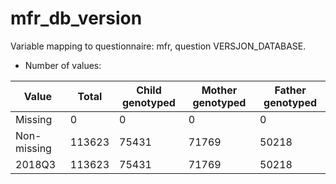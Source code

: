 # mfr_db_version
Variable mapping to questionnaire: mfr, question VERSJON_DATABASE.
- Number of values:

| Value | Total | Child genotyped | Mother genotyped | Father genotyped |
| ----- | ----- | --------------- | ---------------- | ---------------- |
| Missing | 0 | 0 | 0 | 0 |
| Non-missing | 113623 | 75431 | 71769 | 50218 |
| 2018Q3 | 113623 | 75431 | 71769 |50218 |



